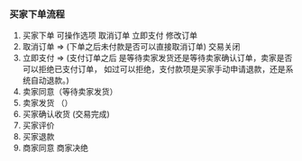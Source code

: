 ### 买家下单流程
1. 买家下单   可操作选项   取消订单  立即支付  修改订单
2. 取消订单   => (下单之后未付款是否可以直接取消订单) 交易关闭 
3. 立即支付    => (支付订单之后 是等待卖家发货还是等待卖家确认订单，卖家是否可以拒绝已支付订单， 如过可以拒绝，支付款项是买家手动申请退款，还是系统自动退款。)
4.  卖家同意（等待卖家发货）
5. 卖家发货 （）
6. 买家确认收货 (交易完成)
7. 买家评价 
8. 买家退款
9. 商家同意  商家决绝